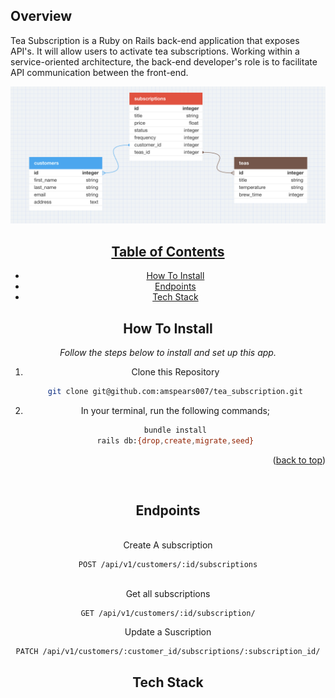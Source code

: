 
## Overview

Tea Subscription is a Ruby on Rails back-end application that exposes API's.  It will allow users to activate tea subscriptions.  Working within a service-oriented architecture, the back-end developer's role is to facilitate API communication between the front-end.
<div align="center">
  <a href="https://github.com/AI-Project-Planner/project_planner_be">
    <img src="images/tables.png"
  </a>

<!-- [table diagram](https://dbdiagram.io/d/645986badca9fb07c4b9e033)<br> -->

## Table of Contents
<!-- - [Learning Goals](#learning-goals) -->
- [How To Install](#how-to-install)
- [Endpoints](#endpoints)
- [Tech Stack](#tech-stack)

<!-- ## Learning Goals -->

## How To Install

_Follow the steps below to install and set up this app._

1. Clone this Repository
   ```sh
   git clone git@github.com:amspears007/tea_subscription.git
   ```
2. In your terminal, run the following commands;
    ```sh
    bundle install
    rails db:{drop,create,migrate,seed}
    ```

    <p align="right">(<a href="#readme-top">back to top</a>)</p>

<br />


## Endpoints

<!-- <details close> -->

<br> Create A subscription
```http
POST /api/v1/customers/:id/subscriptions
```

<br> Get all subscriptions
```http
GET /api/v1/customers/:id/subscription/
```

Update a Suscription

```http
PATCH /api/v1/customers/:customer_id/subscriptions/:subscription_id/
```

<!-- </details> -->

## Tech Stack

<!-- This README would normally document whatever steps are necessary to get the
application up and running.

<!-- Things you may want to cover:

* Ruby version

* System dependencies

* Configuration

* Database creation

* Database initialization

* How to run the test suite -->

<!-- * Services (job queues, cache servers, search engines, etc.) -->

<!-- * Deployment instructions -->

<!-- * ... -->
